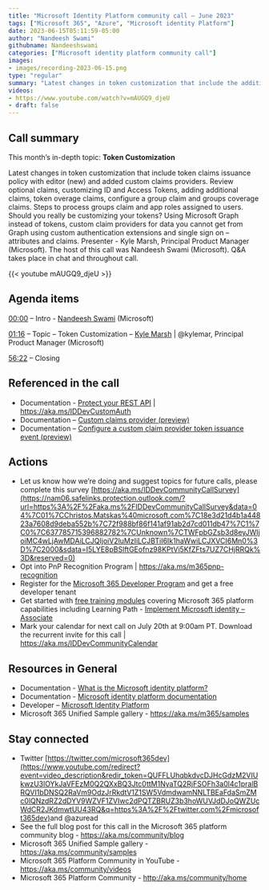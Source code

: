 ```yaml
---
title: "Microsoft Identity Platform community call – June 2023"
tags: ["Microsoft 365", "Azure", "Microsoft identity Platform"]
date: 2023-06-15T05:11:59-05:00
author: "Nandeesh Swami"
githubname: Nandeeshswami
categories: ["Microsoft identity platform community call"]
images:
- images/recording-2023-06-15.png
type: "regular"
summary: "Latest changes in token customization that include the addition of token issuance policy with editor and added custom claims providers. Demos of capabilities plus Q&A throughout call."
videos:
- https://www.youtube.com/watch?v=mAUGQ9_djeU
- draft: false
---
```


## Call summary

This month’s in-depth topic: **Token Customization**

Latest changes in token customization that include token claims issuance policy with editor (new) and added custom claims providers. Review optional claims, customizing ID and Access Tokens, adding additional claims, token overage claims, configure a group claim and groups coverage claims. Steps to process groups claim and app roles assigned to users. Should you really be customizing your tokens? Using Microsoft Graph instead of tokens, custom claim providers for data you cannot get from Graph using custom authentication extensions and single sign on – attributes and claims. Presenter - Kyle Marsh, Principal Product Manager (Microsoft). The host of this call was Nandeesh Swami (Microsoft). Q&A takes place in chat and throughout call.

{{< youtube mAUGQ9_djeU >}}

## Agenda items

[00:00](https://youtu.be/mAUGQ9_djeU?t=0) – Intro - [Nandeesh Swami](https://www.linkedin.com/in/nandeesh-s-301a7514/) (Microsoft)

[01:16](https://youtu.be/mAUGQ9_djeU?t=76) – Topic – Token Customization – [Kyle Marsh](https://twitter.com/kylemar) \| @kylemar, Principal Product Manager (Microsoft)

[56:22](https://youtu.be/mAUGQ9_djeU?t=3382) – Closing

## Referenced in the call

* Documentation - [Protect your REST API](Protect%20your%20REST%20API) \| <https://aka.ms/IDDevCustomAuth>
* Documentation – [Custom claims provider (preview)](https://learn.microsoft.com/azure/active-directory/develop/custom-claims-provider-overview)
* Documentation – [Configure a custom claim provider token issuance event (preview)](https://learn.microsoft.com/azure/active-directory/develop/custom-extension-get-started)

## Actions

* Let us know how we’re doing and suggest topics for future calls, please complete this survey [https://aka.ms/IDDevCommunityCallSurvey](https://nam06.safelinks.protection.outlook.com/?url=https%3A%2F%2Faka.ms%2FIDDevCommunityCallSurvey&data=04%7C01%7CChristos.Matskas%40microsoft.com%7C18e3d21d4b1a44823a7608d9deba552b%7C72f988bf86f141af91ab2d7cd011db47%7C1%7C0%7C637785715396882782%7CUnknown%7CTWFpbGZsb3d8eyJWIjoiMC4wLjAwMDAiLCJQIjoiV2luMzIiLCJBTiI6Ik1haWwiLCJXVCI6Mn0%3D%7C2000&sdata=I5LYE8pBSlftGEofnz98KPtVi5KfZFts7UZ7CHjRRQk%3D&reserved=0)
* Opt into PnP Recognition Program \| <https://aka.ms/m365pnp-recognition>
* Register for the [Microsoft 365 Developer Program](https://aka.ms/m365/devprogram) and get a free developer tenant
* Get started with [free training modules](https://aka.ms/m365/dev/learn) covering Microsoft 365 platform capabilities including Learning Path - [Implement Microsoft identity – Associate](https://learn.microsoft.com/learn/paths/m365-identity-associate/)
* Mark your calendar for next call on July 20th at 9:00am PT. Download the recurrent invite for this call \| <https://aka.ms/IDDevCommunityCalendar>

## Resources in General

* Documentation - [What is the Microsoft identity platform?](https://learn.microsoft.com/azure/active-directory/develop/v2-overview)
* Documentation - [Microsoft identity platform documentation](https://learn.microsoft.com/azure/active-directory/develop/)
* Developer – [Microsoft Identity Platform](https://developer.microsoft.com/identity)
* Microsoft 365 Unified Sample gallery - <https://aka.ms/m365/samples>

## Stay connected

* Twitter [https://twitter.com/microsoft365dev](https://www.youtube.com/redirect?event=video_description&redir_token=QUFFLUhqbkdvcDJHcGdzM2VIUkwzU3lOYkJaVFEzM0Q2QXxBQ3Jtc0ttM1NyaTQ2RjFSOFh3a0l4c1pralBRQVI1bDNSQ2RaVm9OdzJrRkdtV1Z1SW5VdmdwamNNLTBEaFdaSmZMc0lQNzdRZ2dDYV9WZVF1ZVIwc2dPQTZBRUZ3b3hoWUVJdDJoQWZUcWdCR2JKdmwtUU43RQ&q=https%3A%2F%2Ftwitter.com%2Fmicrosoft365dev)​ and @azuread
* See the full blog post for this call in the Microsoft 365 platform community blog - <https://aka.ms/community/blog>
* Microsoft 365 Unified Sample gallery - <https://aka.ms/community/samples>
* Microsoft 365 Platform Community in YouTube - <https://aka.ms/community/videos>
* Microsoft 365 Platform Community - <http://aka.ms/community/home>
